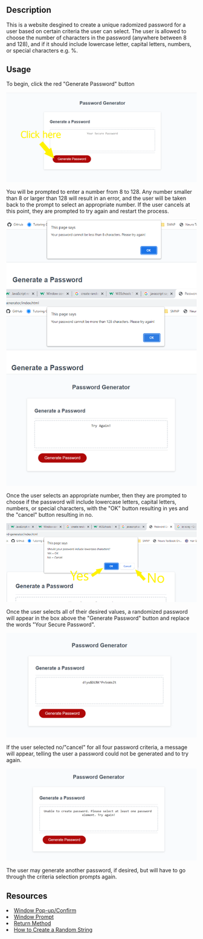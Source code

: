 # <Password-Generator>

## Description

This is a website desgined to create a unique radomized password for a user based on certain criteria the user can select. The user is allowed to choose the number of characters in the password (anywhere between 8 and 128), and if it should include lowercase letter, capital letters, numbers, or special characters e.g. %. 

## Usage

To begin, click the red "Generate Password" button

![generate password button](./assets/images/first.png)

You will be prompted to enter a number from 8 to 128. Any number smaller than 8 or larger than 128 will result in an error, and the user will be taken back to the prompt to select an appropriate number. If the user cancels at this point, they are prompted to try again and restart the process. 

![error message less than characters](./assets/images/second.png)
![error message more than characters](./assets/images/third.png)
![error message cancelled](./assets/images/sixth.png)

Once the user selects an appropriate number, then they are prompted to choose if the password will include lowercase letters, capital letters, numbers, or special characters, with the "OK" button resulting in yes and the "cancel" button resulting in no.

![yes and no buttons](./assets/images/fourth.png)

Once the user selects all of their desired values, a randomized password will appear in the box above the "Generate Password" button and replace the words "Your Secure Password".

![generated password displayed](./assets/images/seventh.png)

If the user selected no/"cancel" for all four password criteria, a message will appear, telling the user a password could not be generated and to try again.

![](./assets/images/fifth.png)

The user may generate another password, if desired, but will have to go through the criteria selection prompts again.

## Resources

<li><a href="https://www.w3schools.com/js/js_popup.asp">Window Pop-up/Confirm</li>

<li><a href = "https://www.w3schools.com/jsref/met_win_prompt.asp">Window Prompt</li>

<li><a href = "https://www.w3schools.com/jsref/jsref_return.asp">Return Method</li>

<li><a href = "https://www.youtube.com/watch?v=jww3V2fSQyg">How to Create a Random String</li>